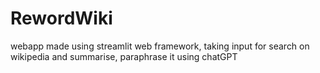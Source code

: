 # RewordWiki
webapp made using streamlit web framework, taking input for search on wikipedia and summarise, paraphrase it using chatGPT

